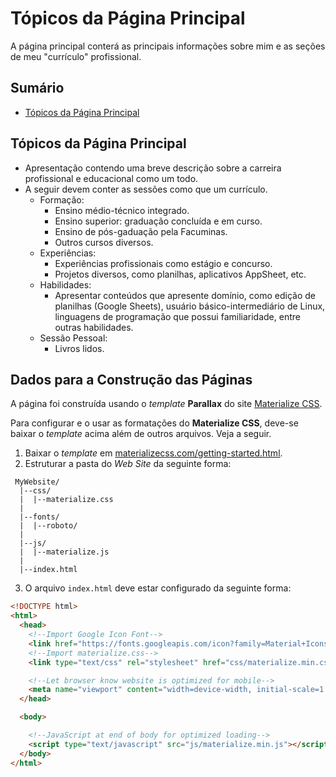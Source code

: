 # Tópicos da Página Principal

A página principal conterá as principais informações sobre mim e as seções de meu "currículo" profissional.


## Sumário

- [Tópicos da Página Principal](#tópicos-da-página-principal)


## Tópicos da Página Principal

- Apresentação contendo uma breve descrição sobre a carreira profissional e educacional como um todo.
- A seguir devem conter as sessões como que um currículo.
  - Formação:
    - Ensino médio-técnico integrado.
    - Ensino superior: graduação concluída e em curso.
    - Ensino de pós-gaduação pela Facuminas.
    - Outros cursos diversos.
  - Experiências:
    - Experiências profissionais como estágio e concurso.
    - Projetos diversos, como planilhas, aplicativos AppSheet, etc.
  - Habilidades:
    - Apresentar conteúdos que apresente domínio, como edição de planilhas (Google Sheets), usuário básico-intermediário de Linux, linguagens de programação que possui familiaridade, entre outras habilidades.
  - Sessão Pessoal:
    - Livros lidos.

## Dados para a Construção das Páginas

A página foi construída usando o *template* **Parallax** do site [Materialize CSS](https://materializecss.com/).

Para configurar e o usar as formatações do **Materialize CSS**, deve-se baixar o *template* acima além de outros arquivos. Veja a seguir.

1. Baixar o *template* em [materializecss.com/getting-started.html](https://materializecss.com/getting-started.html).
2. Estruturar a pasta do *Web Site* da seguinte forma:

```
 MyWebsite/
  |--css/
  |  |--materialize.css
  |
  |--fonts/
  |  |--roboto/
  |
  |--js/
  |  |--materialize.js
  |
  |--index.html
```

3. O arquivo `index.html` deve estar configurado da seguinte forma:

```html
<!DOCTYPE html>
<html>
  <head>
    <!--Import Google Icon Font-->
    <link href="https://fonts.googleapis.com/icon?family=Material+Icons" rel="stylesheet">
    <!--Import materialize.css-->
    <link type="text/css" rel="stylesheet" href="css/materialize.min.css"  media="screen,projection"/>

    <!--Let browser know website is optimized for mobile-->
    <meta name="viewport" content="width=device-width, initial-scale=1.0"/>
  </head>

  <body>

    <!--JavaScript at end of body for optimized loading-->
    <script type="text/javascript" src="js/materialize.min.js"></script>
  </body>
</html>
```

